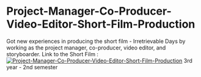 # Project-Manager-Co-Producer-Video-Editor-Short-Film-Production
Got new experiences in producing the short film - Irretrievable Days by working as the project manager, co-producer, video editor, and storyboarder.
Link to the Short Film : [![Project-Manager-Co-Producer-Video-Editor-Short-Film-Production](https://img.youtube.com/vi/vEEGh9As2Ow/0.jpg)](https://www.youtube.com/watch?v=vEEGh9As2Ow)
3rd year - 2nd semester
